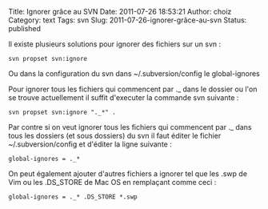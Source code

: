 Title: Ignorer grâce au SVN
Date: 2011-07-26 18:53:21
Author: choiz
Category: text
Tags: svn
Slug: 2011-07-26-ignorer-grâce-au-svn
Status: published

Il existe plusieurs solutions pour ignorer des fichiers sur un svn :

    svn propset svn:ignore

Ou dans la configuration du svn dans ~/.subversion/config le
global-ignores

Pour ignorer tous les fichiers qui commencent par ._ dans le dossier ou
l'on se trouve actuellement il suffit d'executer la commande svn
suivante :

    svn propset svn:ignore "._*" .

Par contre si on veut ignorer tous les fichiers qui commencent par ._
dans tous les dossiers (et sous dossiers) du svn il faut éditer le
fichier ~/.subversion/config et d'éditer la ligne suivante :

    global-ignores = ._*

On peut également ajouter d'autres fichiers a ignorer tel que les .swp
de Vim ou les .DS_STORE de Mac OS en remplaçant comme ceci :

    global-ignores = ._* .DS_STORE *.swp
